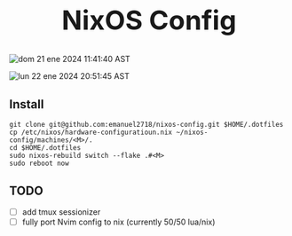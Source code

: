 <h1 align="center" style="font-size: 3rem;">
NixOS Config
</h1>


![dom 21 ene 2024 11:41:40 AST](https://github.com/emanuel2718/dotmaker/assets/55965894/25349c23-054a-4464-898b-276ddd068359)

![lun 22 ene 2024 20:51:45 AST](https://github.com/emanuel2718/dotmaker/assets/55965894/400caebc-98f4-4d6f-9c82-65a72b7514de)




## Install


```shell
git clone git@github.com:emanuel2718/nixos-config.git $HOME/.dotfiles
cp /etc/nixos/hardware-configuratioun.nix ~/nixos-config/machines/<M>/.
cd $HOME/.dotfiles
sudo nixos-rebuild switch --flake .#<M>
sudo reboot now
```


## TODO
- [ ] add tmux sessionizer
- [ ] fully port Nvim config to nix (currently 50/50 lua/nix)
